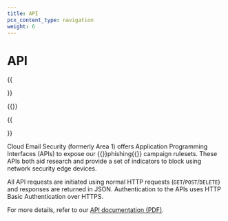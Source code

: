 ```yaml
---
title: API
pcx_content_type: navigation
weight: 6
---
```


# API

{{<Aside type="warning" header="Area 1 has been renamed">}}

{{<render file="rename-area1-to-ces.md">}}

{{</Aside>}}

Cloud Email Security (formerly Area 1) offers Application Programming Interfaces (APIs) to expose our {{<glossary-tooltip term_id="phishing">}}phishing{{</glossary-tooltip>}} campaign rulesets. These APIs both aid research and provide a set of indicators to block using network security edge devices.

All API requests are initiated using normal HTTP requests (`GET`/`POST`/`DELETE`) and responses are returned in JSON. Authentication to the APIs uses HTTP Basic Authentication over HTTPS.

For more details, refer to our [API documentation (PDF)](/email-security/static/api_documentation_1.38.1.pdf).